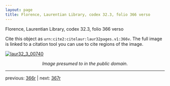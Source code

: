 ```yaml
---
layout: page
title: Florence, Laurentian Library, codex 32.3, folio 366 verso
---
```


Florence, Laurentian Library, codex 32.3, folio 366 verso

Cite this object as `urn:cite2:citelaur:laur32pages.v1:366v`.  The full image is linked to a citation tool you can use to cite regions of the image.

[![laur32_3_00740](http://www.homermultitext.org/iipsrv?IIIF=/project/homer/pyramidal/deepzoom/citelaur/laur32imgs/v1/laur32_3_00740.tif/full/800,/0/default.jpg)](http://www.homermultitext.org/ict2/?urn=urn:cite2:citelaur:laur32imgs.v1:laur32_3_00740) 

<p style="text-align: center; font-style: italic;">Image presumed to in the public domain.</p>

---

previous: [366r](../366r/) | next: [367r](../367r/)